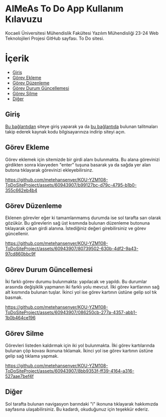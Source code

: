 # AlMeAs To Do App Kullanım Kılavuzu
Kocaeli Üniversitesi Mühendislik Fakültesi Yazılım Mühendisliği 23-24 Web Teknolojileri Projesi GitHub sayfası. To Do sitesi.

# İçerik

- [Giriş](https://github.com/metehansenyer/KOU-YZM108-ToDoSiteProject/blob/main/USERMANUAL.md#giriş)
- [Görev Ekleme](https://github.com/metehansenyer/KOU-YZM108-ToDoSiteProject/blob/main/USERMANUAL.md#görev-ekleme)
- [Görev Düzenleme](https://github.com/metehansenyer/KOU-YZM108-ToDoSiteProject/blob/main/USERMANUAL.md#görev-düzenleme)
- [Görev Durum Güncellemesi](https://github.com/metehansenyer/KOU-YZM108-ToDoSiteProject/blob/main/USERMANUAL.md#görev-durum-güncellemesi)
- [Görev Silme](https://github.com/metehansenyer/KOU-YZM108-ToDoSiteProject/blob/main/USERMANUAL.md#görev-silme)
- [Diğer](https://github.com/metehansenyer/KOU-YZM108-ToDoSiteProject/blob/main/USERMANUAL.md#diğer)

## Giriş

[Bu bağlantıdan](https://almeas.me/) siteye giriş yaparak ya da [bu bağlantıda](https://github.com/metehansenyer/KOU-YZM108-ToDoSiteProject?tab=readme-ov-file#indirme-ve-çalıştırma) bulunan talitmaları takip ederek kaynak kodu bilgisayarınıza indirip siteyi açın.

## Görev Ekleme

Görev eklemek için sitemizde bir girdi alanı bulunmakta. Bu alana görevinizi girdikten sonra klavyeden "enter" tuşuna basarak ya da sağda yer alan butona tıklayarak görevinizi ekleyebilirsinz.

https://github.com/metehansenyer/KOU-YZM108-ToDoSiteProject/assets/60943907/b99127bc-d79c-4795-b1b0-355c662eb4b4

## Görev Düzenleme

Eklenen görevler eğer ki tamamlanmamış durumda ise sol tarafta sarı olarak gözükür. Bu görevlerin sağ üst kısmında bulunan düzenleme butonuna tıklayarak çıkan girdi alanına. İstediğiniz değeri girebilirsiniz ve görev güncellenir.

https://github.com/metehansenyer/KOU-YZM108-ToDoSiteProject/assets/60943907/80739502-630b-4df2-9a43-97cd860bbc9f

## Görev Durum Güncellemesi

İki farklı görev durumu bulunmakta: yapılacak ve yapıldı. Bu durumlar arasında değişiklik yapmanın iki farklı yolu mevcut. İlki görev kartlarının sağ alt kısmında bulunan tuşlar. İkinci yol ise görev kartının üstüne gelip sol tık basmak.

https://github.com/metehansenyer/KOU-YZM108-ToDoSiteProject/assets/60943907/086250cb-277a-4357-abb1-1b0b464ce196

## Görev Silme

Görevleri listeden kaldırmak için iki yol bulunmakta. İlki görev kartılarında bulunan çöp kovası ikonuna tıklamak. İkinci yol ise görev kartının üstüne gelip sağ tıklama yapmak.

https://github.com/metehansenyer/KOU-YZM108-ToDoSiteProject/assets/60943907/8bb9353f-ff39-4164-a316-527aae7bef4f

## Diğer

Sol tarafta bulunan navigasyon barındaki "i" ikonuna tıklayarak hakkımızda sayfasına ulaşabilirsiniz. Bu kadardı, okuduğunuz için teşekkür ederiz.
